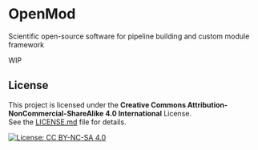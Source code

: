 # OpenMod
Scientific open-source software for pipeline building and custom module framework

WIP

## License

This project is licensed under the **Creative Commons Attribution-NonCommercial-ShareAlike 4.0 International** License.  
See the [LICENSE.md](./LICENSE.md) file for details.

[![License: CC BY-NC-SA 4.0](https://img.shields.io/badge/License-CC%20BY--NC--SA%204.0-lightgrey.svg)](https://creativecommons.org/licenses/by-nc-sa/4.0/)
